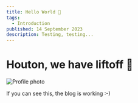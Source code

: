 ```yaml
---
title: Hello World 👋
tags:
  - Introduction
published: 14 September 2023
description: Testing, testing...
---
```


# Houton, we have liftoff 🚀

![Profile photo](https://avatars.githubusercontent.com/u/15379489?v=4)

If you can see this, the blog is working :-)
